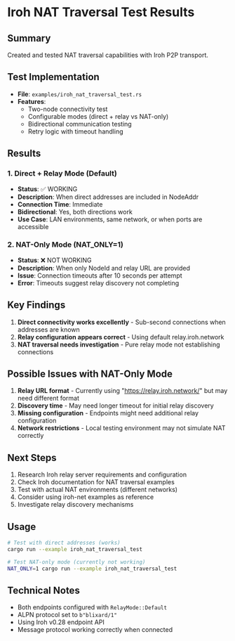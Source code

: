 # Iroh NAT Traversal Test Results

## Summary

Created and tested NAT traversal capabilities with Iroh P2P transport.

## Test Implementation

- **File**: `examples/iroh_nat_traversal_test.rs`
- **Features**: 
  - Two-node connectivity test
  - Configurable modes (direct + relay vs NAT-only)
  - Bidirectional communication testing
  - Retry logic with timeout handling

## Results

### 1. Direct + Relay Mode (Default)
- **Status**: ✅ WORKING
- **Description**: When direct addresses are included in NodeAddr
- **Connection Time**: Immediate
- **Bidirectional**: Yes, both directions work
- **Use Case**: LAN environments, same network, or when ports are accessible

### 2. NAT-Only Mode (NAT_ONLY=1)
- **Status**: ❌ NOT WORKING
- **Description**: When only NodeId and relay URL are provided
- **Issue**: Connection timeouts after 10 seconds per attempt
- **Error**: Timeouts suggest relay discovery not completing

## Key Findings

1. **Direct connectivity works excellently** - Sub-second connections when addresses are known
2. **Relay configuration appears correct** - Using default relay.iroh.network
3. **NAT traversal needs investigation** - Pure relay mode not establishing connections

## Possible Issues with NAT-Only Mode

1. **Relay URL format** - Currently using "https://relay.iroh.network/" but may need different format
2. **Discovery time** - May need longer timeout for initial relay discovery
3. **Missing configuration** - Endpoints might need additional relay configuration
4. **Network restrictions** - Local testing environment may not simulate NAT correctly

## Next Steps

1. Research Iroh relay server requirements and configuration
2. Check Iroh documentation for NAT traversal examples
3. Test with actual NAT environments (different networks)
4. Consider using iroh-net examples as reference
5. Investigate relay discovery mechanisms

## Usage

```bash
# Test with direct addresses (works)
cargo run --example iroh_nat_traversal_test

# Test NAT-only mode (currently not working)
NAT_ONLY=1 cargo run --example iroh_nat_traversal_test
```

## Technical Notes

- Both endpoints configured with `RelayMode::Default`
- ALPN protocol set to `b"blixard/1"`
- Using Iroh v0.28 endpoint API
- Message protocol working correctly when connected